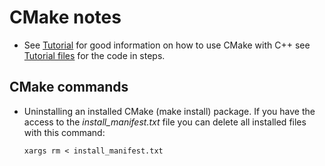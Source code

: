 # CMake notes

- See [Tutorial] for good information on how to use CMake with C++ see [Tutorial files] for the code in steps.

## CMake commands

- Uninstalling an installed CMake (make install) package.  If you have the access to the *install_manifest.txt* file you can delete all installed files with this command:
  ```
  xargs rm < install_manifest.txt
  ```

[Uninstall answer]: https://stackoverflow.com/questions/41471620/cmake-support-make-uninstall#answer-44649542
[Tutorial]: https://cmake.org/cmake/help/latest/guide/tutorial/index.html#
[Tutorial files]: https://gitlab.kitware.com/cmake/cmake/-/tree/master/Help/guide/tutorial
